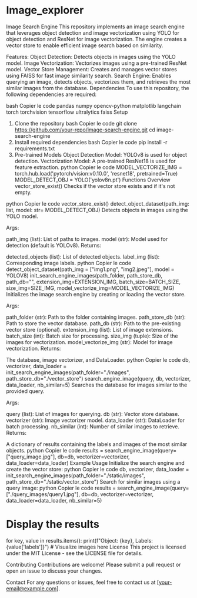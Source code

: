 # Image_explorer

Image Search Engine
This repository implements an image search engine that leverages object detection and image vectorization using YOLO for object detection and ResNet for image vectorization. The engine creates a vector store to enable efficient image search based on similarity.

Features:
Object Detection: Detects objects in images using the YOLO model.
Image Vectorization: Vectorizes images using a pre-trained ResNet model.
Vector Store Management: Creates and manages vector stores using FAISS for fast image similarity search.
Search Engine: Enables querying an image, detects objects, vectorizes them, and retrieves the most similar images from the database.
Dependencies
To use this repository, the following dependencies are required:

bash
Copier le code
pandas
numpy
opencv-python
matplotlib
langchain
torch
torchvision
tensorflow
ultralytics
faiss
Setup
1. Clone the repository
bash
Copier le code
git clone https://github.com/your-repo/image-search-engine.git
cd image-search-engine
2. Install required dependencies
bash
Copier le code
pip install -r requirements.txt
3. Pre-trained Models
Object Detection Model: YOLOv8 is used for object detection.
Vectorization Model: A pre-trained ResNet18 is used for feature extraction.
python
Copier le code
MODEL_VECTORIZE_IMG = torch.hub.load('pytorch/vision:v0.10.0', 'resnet18', pretrained=True)
MODEL_DETECT_OBJ = YOLO('yolov8n.pt')
Functions Overview
vector_store_exist()
Checks if the vector store exists and if it's not empty.

python
Copier le code
vector_store_exist()
detect_object_dataset(path_img: list, model: str= MODEL_DETECT_OBJ)
Detects objects in images using the YOLO model.

Args:

path_img (list): List of paths to images.
model (str): Model used for detection (default is YOLOv8).
Returns:

detected_objects (list): List of detected objects.
label_img (list): Corresponding image labels.
python
Copier le code
detect_object_dataset(path_img = ["img1.png", "img2.jpeg"], model = YOLOV8)
init_search_engine_images(path_folder, path_store_db, path_db="", extension_img=EXTENSION_IMG, batch_size=BATCH_SIZE, size_img=SIZE_IMG, model_vectorize_img=MODEL_VECTORIZE_IMG)
Initializes the image search engine by creating or loading the vector store.

Args:

path_folder (str): Path to the folder containing images.
path_store_db (str): Path to store the vector database.
path_db (str): Path to the pre-existing vector store (optional).
extension_img (list): List of image extensions.
batch_size (int): Batch size for processing.
size_img (tuple): Size of the images for vectorization.
model_vectorize_img (str): Model for image vectorization.
Returns:

The database, image vectorizer, and DataLoader.
python
Copier le code
db, vectorizer, data_loader = init_search_engine_images(path_folder="./images", path_store_db="./vector_store")
search_engine_image(query, db, vectorizer, data_loader, nb_similar=5)
Searches the database for images similar to the provided query.

Args:

query (list): List of images for querying.
db (str): Vector store database.
vectorizer (str): Image vectorizer model.
data_loader (str): DataLoader for batch processing.
nb_similar (int): Number of similar images to retrieve.
Returns:

A dictionary of results containing the labels and images of the most similar objects.
python
Copier le code
results = search_engine_image(query=["query_image.jpg"], db=db, vectorizer=vectorizer, data_loader=data_loader)
Example Usage
Initialize the search engine and create the vector store:
python
Copier le code
db, vectorizer, data_loader = init_search_engine_images(path_folder="./static/images", 
                                                        path_store_db="./static/vector_store")
Search for similar images using a query image:
python
Copier le code
results = search_engine_image(query=["./query_images/query1.jpg"], db=db, vectorizer=vectorizer, data_loader=data_loader, nb_similar=5)

# Display the results
for key, value in results.items():
    print(f"Object: {key}, Labels: {value['labels']}")
    # Visualize images here
License
This project is licensed under the MIT License - see the LICENSE file for details.

Contributing
Contributions are welcome! Please submit a pull request or open an issue to discuss your changes.

Contact
For any questions or issues, feel free to contact us at [your-email@example.com].

